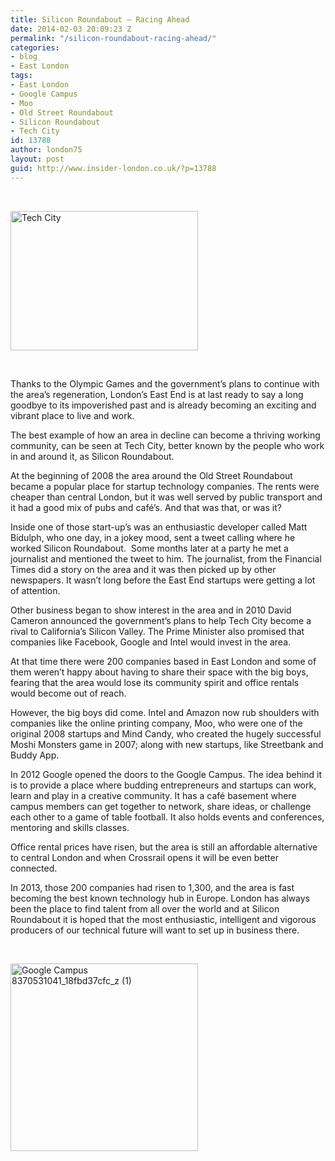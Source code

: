 ```yaml
---
title: Silicon Roundabout – Racing Ahead
date: 2014-02-03 20:09:23 Z
permalink: "/silicon-roundabout-racing-ahead/"
categories:
- blog
- East London
tags:
- East London
- Google Campus
- Moo
- Old Street Roundabout
- Silicon Roundabout
- Tech City
id: 13788
author: london75
layout: post
guid: http://www.insider-london.co.uk/?p=13788
---
```


&nbsp;

[<img class="alignnone size-medium wp-image-13790" alt="Tech City" src="/wp-content/uploads/2014/02/Tech-City-300x223.jpg" width="300" height="223" />](/wp-content/uploads/2014/02/Tech-City.jpg)

&nbsp;

Thanks to the Olympic Games and the government’s plans to continue with the area’s regeneration, London’s East End is at last ready to say a long goodbye to its impoverished past and is already becoming an exciting and vibrant place to live and work.

The best example of how an area in decline can become a thriving working community, can be seen <span class="GINGER_SOFTWARE_mark" id="59e957eb-a5db-4d67-88e5-42d395f3ec28">at</span> Tech City, better known by the people who work in and around it, as Silicon Roundabout.

At the beginning of 2008 the area around the Old Street Roundabout became a popular place for startup technology companies. The rents were cheaper than central London, but it was well served by public transport and it had a good mix of pubs and café’s. And that was that, or was it?

Inside one of those start-up’s was an enthusiastic developer called Matt Bidulph, who one day, in a jokey mood, sent a tweet calling where he worked Silicon Roundabout.  Some months later at a party he met a journalist and mentioned the tweet to him. The journalist, from the Financial Times did a story on the area and it was then picked up by other newspapers. It wasn&#8217;t long before the East End startups were getting a lot of attention.

Other business began to show interest in the area and in 2010 David Cameron announced the government’s plans to help Tech City become a rival to California’s Silicon Valley. The Prime Minister also promised that companies like Facebook, Google and Intel would invest in the area.

At that time there were 200 companies based in East London and some of them weren’t happy about having to share their space with the big boys, fearing that the area would lose its community spirit and office rentals would become out of reach.

However, the big boys did come. Intel and Amazon now rub shoulders with companies like the online printing company, Moo, who were one of the original 2008 startups and Mind Candy, who created the hugely successful Moshi Monsters game in 2007; along with new startups, like <span class="GINGER_SOFTWARE_mark" id="96ce2977-1445-4add-bfbc-5c91ef46da4d">Streetbank</span> and Buddy App.

In 2012 Google opened the doors to the Google Campus. The idea behind it is to provide a place where budding entrepreneurs and startups can work, learn and play in a creative community. It has a café basement where campus members can get together to network, share ideas, or challenge each other to a game of table football. It also holds events and conferences, mentoring and skills classes.

Office rental prices have risen, but the area is still an affordable alternative to central London and when Crossrail opens it will be even better connected.

In 2013, those 200 companies had risen to 1,300, and the area is fast becoming the best known technology hub in Europe. London has always been the place to find talent from all over the world and at Silicon Roundabout it is hoped that the most enthusiastic, intelligent and vigorous producers of our technical future will want to set up in business there.

&nbsp;

[<img class="alignnone size-medium wp-image-13791" alt="Google Campus 8370531041_18fbd37cfc_z (1)" src="/wp-content/uploads/2014/02/Google-Campus-8370531041_18fbd37cfc_z-1-300x300.jpg" width="300" height="300" />](/wp-content/uploads/2014/02/Google-Campus-8370531041_18fbd37cfc_z-1.jpg)

&nbsp;

&nbsp;

&nbsp;